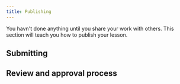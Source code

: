 ```yaml
---
title: Publishing
---
```


You havn't done anything until you share your work with others. This section will teach you how to publish your lesson.

<!--more-->

## Submitting

## Review and approval process
